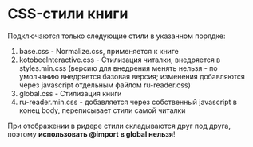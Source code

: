 # CSS-стили книги
Подключаются только следующие стили в указанном порядке:

1. base.css - Normalize.css, применяется к книге
1. kotobeeInteractive.css - Стилизация читалки, внедряется в styles.min.css (версию для внедрения менять нельзя - по умолчанию внедряется базовая версия; изменения добавляются через javascript отдельным файлом ru-reader.css)
1. global.css - Стилизация книги
1. ru-reader.min.css - добавляется через собственный javascript в конец body, переписывает стили самой читалки  

При отображении в ридере стили складываются друг под друга, поэтому **использовать @import в global нельзя**!